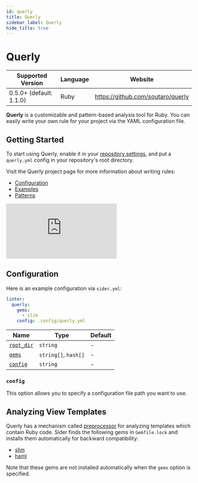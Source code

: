 ```yaml
---
id: querly
title: Querly
sidebar_label: Querly
hide_title: true
---
```


# Querly

| Supported Version       | Language | Website                           |
| ----------------------- | -------- | --------------------------------- |
| 0.5.0+ (default: 1.1.0) | Ruby     | https://github.com/soutaro/querly |

**Querly** is a customizable and pattern-based analysis tool for Ruby.
You can easily write your own rule for your project via the YAML configuration file.

## Getting Started

To start using Querly, enable it in your [repository settings](../../getting-started/repository-settings.md),
and put a `querly.yml` config in your repository's root directory.

Visit the Querly project page for more information about writing rules:

- [Configuration](https://github.com/soutaro/querly/blob/master/manual/configuration.md)
- [Examples](https://github.com/soutaro/querly/blob/master/manual/examples.md)
- [Patterns](https://github.com/soutaro/querly/blob/master/manual/patterns.md)

<div class="Video">
 <iframe class="Video__iframe" src="https://www.youtube.com/embed/WtHmNuWJzPA" frameborder="0" allowfullscreen></iframe>
</div>

## Configuration

Here is an example configuration via `sider.yml`:

```yaml
linter:
  querly:
    gems:
      - slim
    config: .config/querly.yml
```

| Name                                                                                  | Type                 | Default |
| ------------------------------------------------------------------------------------- | -------------------- | ------- |
| [`root_dir`](../../getting-started/custom-configuration.md#linteranalyzer_idroot_dir) | `string`             | -       |
| [`gems`](../../getting-started/custom-configuration.md#linteranalyzer_idgems)         | `string[]`, `hash[]` | -       |
| [`config`](#config)                                                                   | `string`             | -       |

### `config`

This option allows you to specify a configuration file path you want to use.

## Analyzing View Templates

Querly has a mechanism called [preprocessor](https://github.com/soutaro/querly/blob/master/manual/configuration.md#preprocessor) for analyzing templates which contain Ruby code.
Sider finds the following gems in `Gemfile.lock` and installs them automatically for backward compatibility:

- [slim](https://github.com/slim-template/slim)
- [haml](https://github.com/haml/haml)

Note that these gems are not installed automatically when the `gems` option is specified.
